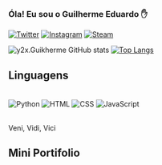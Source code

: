 ### Óla! Eu sou o Guilherme Eduardo ✋
[![Twitter](https://img.shields.io/badge/Twitter-1DA1F2?style=for-the-badge&logo=twitter&logoColor=white)](https://twitter.com/YxxGuilherme)
[![Instagram](https://img.shields.io/badge/Instagram-E4405F?style=for-the-badge&logo=instagram&logoColor=white)](https://www.instagram.com/y2x.guilherme)
[![Steam](https://img.shields.io/badge/Steam-000000?style=for-the-badge&logo=steam&logoColor=white)]()

![y2x.Guikherme GitHub stats](https://github-readme-stats.vercel.app/api?username=y2xGuilherme&show_icons=true&theme=tokyonight)
[![Top Langs](https://github-readme-stats.vercel.app/api/top-langs/?username=anuraghazra&layout=compact)](https://github.com/anuraghazra/github-readme-stats)

## Linguagens

<div style="display: inline_block"><br/>
    <img align="center" alt="Python" src="https://img.shields.io/badge/Python-3776AB?style=for-the-badge&logo=python&logoColor=white">
    <img align="center" alt="HTML" src="https://img.shields.io/badge/HTML-239120?style=for-the-badge&logo=html5&logoColor=white">
    <img align="center" alt="CSS" src="https://img.shields.io/badge/CSS-239120?&style=for-the-badge&logo=css3&logoColor=white">
    <img align="center" alt="JavaScript" src="https://img.shields.io/badge/JavaScript-323330?style=for-the-badge&logo=javascript&logoColor=F7DF1E">

</div><br/>

Veni, Vidi, Vici

## Mini Portifolio
